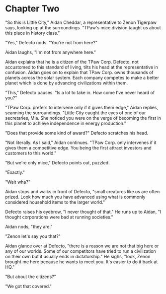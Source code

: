 # Chapter Two

"So this is Little City," Aidan Cheddar, a representative to Zenon Tigerpaw says, looking up at the surroundings. "TPaw's mice division taught us about this place in history class."

"Yes," Defecto nods. "You're not from here?"

Aidan laughs, "I'm not from anywhere here."

Aidan explains that he is a citizen of the TPaw Corp. Defecto, not accustomed to this standard of living, tilts his head at the representative in confusion. Aidan goes on to explain that TPaw Corp. owns thousands of planets across the solar system. Each company competes to make a better planet which is done by advancing civilizations within them.

"This," Defecto pauses. "Is a lot to take in. How come I've never heard of you?"

"TPaw Corp. prefers to intervene only if it gives them edge," Aidan replies, scanning the surroundings. "Little City caught the eyes of one of our secretaries, Mia. She noticed you were on the verge of becoming the first in this planet to achieve independence in energy production."

"Does that provide some kind of award?" Defecto scratches his head.

"Not literally. As I said," Aidan continues. "TPaw Corp. only intervenes if it gives them a competitive edge. You being the first attract investors and customers to this world."

"But we're only mice," Defecto points out, puzzled.

"Exactly."

"Wait wha?"

Aidan stops and walks in front of Defecto, "small creatures like us are often prized. Look how much you have advanced using what is commonly considered household items to the larger world."

Defecto raises his eyebrow, "I never thought of that." He runs up to Aidan, "I thought corporations were bad at running societies."

Aidan nods, "they are."

"Zenon let's say you that?"

Aidan glance over at Defecto, "there is a reason we are not that big here or any of our worlds. Some of our competitors have tried to run a civilization on their own but it usually ends in dictatorship." He sighs, "look, Zenon brought me here because he wants to meet you. It's easier to do it back at HQ."

"But about the citizens?"

"We got that covered."

